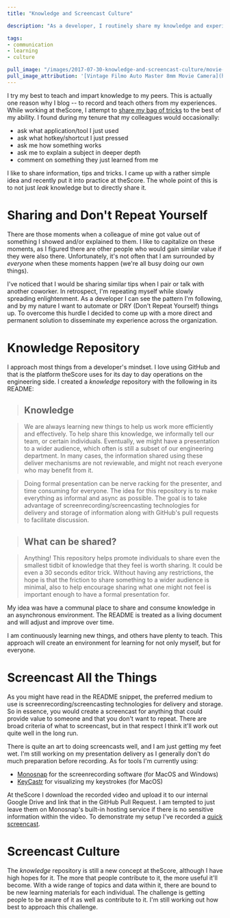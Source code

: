 ```yaml
---
title: "Knowledge and Screencast Culture"

description: "As a developer, I routinely share my knowledge and experiences, however I find that I repeat myself with different individuals. To overcome this, I present a knowledge repository using screencasts for persisted and asynchronous knowledge transfer."

tags:
- communication
- learning
- culture

pull_image: "/images/2017-07-30-knowledge-and-screencast-culture/movie-camera.jpg"
pull_image_attribution: '[Vintage Filmo Auto Master 8mm Movie Camera](https://flic.kr/p/jxJiU9) by [Joe Haupt](https://www.flickr.com/photos/51764518@N02/), on Flickr'
---
```


I try my best to teach and impart knowledge to my peers. This is actually one reason why I blog -- to record and teach others from my experiences. While working at theScore, I attempt to [share my bag of tricks](/share-your-bag-of-tricks/) to the best of my ability. I found during my tenure that my colleagues would occasionally:

 * ask what application/tool I just used
 * ask what hotkey/shortcut I just pressed
 * ask me how something works
 * ask me to explain a subject in deeper depth
 * comment on something they just learned from me

I like to share information, tips and tricks. I came up with a rather simple idea and recently put it into practice at theScore. The whole point of this is to not just _leak_ knowledge but to directly share it.

# Sharing and Don't Repeat Yourself

There are those moments when a colleague of mine got value out of something I showed and/or explained to them. I like to capitalize on these moments, as I figured there are other people who would gain similar value if they were also there. Unfortunately, it's not often that I am surrounded by _everyone_ when these moments happen (we're all busy doing our own things).

I've noticed that I would be sharing similar tips when I pair or talk with another coworker. In retrospect, I'm repeating myself while slowly spreading enlightenment. As a developer I can see the pattern I'm following, and by my nature I want to automate or DRY (Don't Repeat Yourself) things up. To overcome this hurdle I decided to come up with a more direct and permanent solution to disseminate my experience across the organization.

# Knowledge Repository

I approach most things from a developer's mindset. I love using GitHub and that is the platform theScore uses for its day to day operations on the engineering side. I created a _knowledge_ repository with the following in its README:

> ## Knowledge

> We are always learning new things to help us work more efficiently and effectively. To help share this knowledge, we informally tell our team, or certain individuals. Eventually, we might have a presentation to a wider audience, which often is still a subset of our engineering department. In many cases, the information shared using these deliver mechanisms are not reviewable, and might not reach everyone who may benefit from it.

> Doing formal presentation can be nerve racking for the presenter, and time consuming for everyone. The idea for this repository is to make everything as informal and async as possible. The goal is to take advantage of screenrecording/screencasting technologies for delivery and storage of information along with GitHub's pull requests to facilitate discussion.

> ## What can be shared?

> Anything! This repository helps promote individuals to share even the smallest tidbit of knowledge that they feel is worth sharing. It could be even a 30 seconds editor trick. Without having any restrictions, the hope is that the friction to share something to a wider audience is minimal, also to help encourage sharing what one might not feel is important enough to have a formal presentation for.

My idea was have a communal place to share and consume knowledge in an asynchronous environment. The README is treated as a living document and will adjust and improve over time.

I am continuously learning new things, and others have plenty to teach. This approach will create an environment for learning for not only myself, but for everyone.

# Screencast All the Things

As you might have read in the README snippet, the preferred medium to use is screenrecording/screencasting technologies for delivery and storage. So in essence, you would create a screencast for anything that could provide value to someone and that you don't want to repeat. There are broad criteria of what to screencast, but in that respect I think it'll work out quite well in the long run.

There is quite an art to doing screencasts well, and I am just getting my feet wet. I'm still working on my presentation delivery as I generally don't do much preparation before recording. As for tools I'm currently using:

* [Monosnap](https://monosnap.com) for the screenrecording software (for MacOS and Windows)
* [KeyCastr](https://github.com/keycastr/keycastr) for visualizing my keystrokes (for MacOS)

At theScore I download the recorded video and upload it to our internal Google Drive and link that in the GitHub Pull Request. I am tempted to just leave them on Monosnap's built-in hosting service if there is no sensitive information within the video. To demonstrate my setup I've recorded a [quick screencast](https://monosnap.com/file/y53Rg1cvLJpT214tHz7erWDM9HgOik).

# Screencast Culture

The _knowledge_ repository is still a new concept at theScore, although I have high hopes for it. The more that people contribute to it, the more useful it'll become. With a wide range of topics and data within it, there are bound to be new learning materials for each individual. The challenge is getting people to be aware of it as well as contribute to it. I'm still working out how best to approach this challenge.
